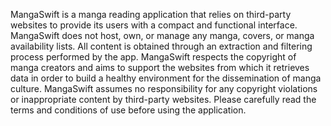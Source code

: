 MangaSwift is a manga reading application that relies on third-party websites to provide its users with a compact and functional interface. MangaSwift does not host, own, or manage any manga, covers, or manga availability lists. All content is obtained through an extraction and filtering process performed by the app. MangaSwift respects the copyright of manga creators and aims to support the websites from which it retrieves data in order to build a healthy environment for the dissemination of manga culture. MangaSwift assumes no responsibility for any copyright violations or inappropriate content by third-party websites. Please carefully read the terms and conditions of use before using the application.